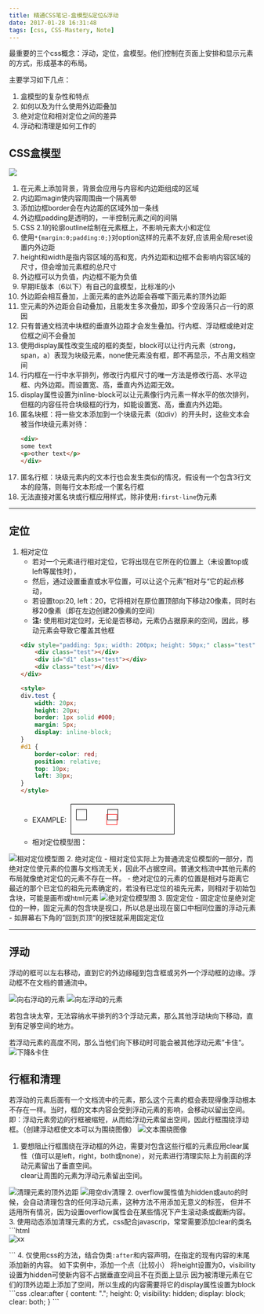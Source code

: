 ```yaml
---
title: 精通CSS笔记-盒模型&定位&浮动
date: 2017-01-28 16:31:48
tags: [css, CSS-Mastery, Note]
---
```


最重要的三个css概念：浮动，定位，盒模型。他们控制在页面上安排和显示元素的方式，形成基本的布局。

主要学习如下几点：
1. 盒模型的复杂性和特点
2. 如何以及为什么使用外边距叠加
3. 绝对定位和相对定位之间的差异
4. 浮动和清理是如何工作的

## CSS盒模型 ##

<img src="./2.png" />


1. 在元素上添加背景，背景会应用与内容和内边距组成的区域
2. 内边距magin使内容周围由一个隔离带
3. 添加边框border会在内边距的区域外加一条线
4. 外边框padding是透明的，一半控制元素之间的间隔
5. CSS 2.1的轮廓outline绘制在元素框上，不影响元素大小和定位
6. 使用<code>*{margin:0;padding:0;}</code>对option这样的元素不友好,应该用全局reset设置内外边距
7. height和width是指内容区域的高和宽，内外边距和边框不会影响内容区域的尺寸，但会增加元素框的总尺寸
8. 外边框可以为负值，内边框不能为负值
9. 早期IE版本（6以下）有自己的盒模型，比标准的小
10. 外边距会相互叠加，上面元素的底外边距会吞噬下面元素的顶外边距
11. 空元素的外边距会自动叠加，且能发生多次叠加，即多个空段落只占一行的原因
12. 只有普通文档流中块框的垂直外边距才会发生叠加。行内框、浮动框或绝对定位框之间不会叠加
13. 使用display属性改变生成的框的类型，block可以让行内元素（strong，span，a）表现为块级元素，none使元素没有框，即不再显示，不占用文档空间
14. 行内框在一行中水平排列，修改行内框尺寸的唯一方法是修改行高、水平边框、内外边距。而设置宽、高，垂直内外边距无效。
15. display属性设置为inline-block可以让元素像行内元素一样水平的依次排列，但框的内容任符合块级框的行为，如能设置宽、高，垂直内外边距。
16. 匿名块框：将一些文本添加到一个块级元素（如div）的开头时，这些文本会被当作块级元素对待：
    ```html
    <div>
    some text
    <p>other text</p>
    </div>
    ```
17. 匿名行框：块级元素内的文本行也会发生类似的情况，假设有一个包含3行文本的段落，则每行文本形成一个匿名行框
18. 无法直接对匿名块或行框应用样式，除非使用<code>:first-line</code>伪元素

---

## 定位 ##

1. 相对定位
    - 若对一个元素进行相对定位，它将出现在它所在的位置上（未设置top或left等属性时），  
    - 然后，通过设置垂直或水平位置，可以让这个元素”相对与“它的起点移动，  
    - 若设置top:20, left：20，它将相对在原位置顶部向下移动20像素，同时右移20像素（即在左边创建20像素的空间）  
    - **注:** 使用相对定位时，无论是否移动，元素仍占据原来的空间，因此，移动元素会导致它覆盖其他框
    ```html
    <div style="padding: 5px; width: 200px; height: 50px;" class="test">
        <div class="test"></div>
        <div id="d1" class="test"></div>
        <div class="test"></div>
    </div>

    <style>
    div.test {
        width: 20px;
        height: 20px;
        border: 1px solid #000;
        margin: 5px;
        display: inline-block;
    }
    #d1 {
        border-color: red; 
        position: relative;
        top: 10px;
        left: 30px;
    }
    </style>
    ```
    - EXAMPLE: <div class=test style=padding:5px;width:200px;height:50px><div class=test></div><div class=test id=d1></div><div class=test></div></div><style>div.test{width:20px;height:20px;border:1px solid #000;margin:5px;display:inline-block}#d1{border-color:red;position:relative;top:10px;left:30px}</style>  
    - 相对定位模型图：
<img src="./1.png" alt="相对定位模型图"/>
2. 绝对定位
    - 相对定位实际上为普通流定位模型的一部分，而绝对定位使元素的位置与文档流无关，因此不占据空间。普通文档流中其他元素的布局就像绝对定位的元素不存在一样。  
    - 绝对定位的元素的位置是相对与距离它最近的那个已定位的祖先元素确定的，若没有已定位的祖先元素，则相对于初始包含块，可能是画布或html元素 
<img src="3.png" alt="绝对定位模型图"/>
3. 固定定位
    - 固定定位是绝对定位的一种，固定元素的包含块是视口，所以总是出现在窗口中相同位置的浮动元素
    - 如屏幕右下角的”回到页顶“的按钮就采用固定定位


---

## 浮动 ##
浮动的框可以左右移动，直到它的外边缘碰到包含框或另外一个浮动框的边缘。浮动框不在文档的普通流中。

<img src="4.png" alt="向右浮动的元素">

<img src="5.png" alt="向左浮动的元素">

若包含块太窄，无法容纳水平排列的3个浮动元素，那么其他浮动块向下移动，直到有足够空间的地方。

若浮动元素的高度不同，那么当他们向下移动时可能会被其他浮动元素”卡住“。
<img src="6.png" alt="下降&卡住">

## 行框和清理 ##
若浮动的元素后面有一个文档流中的元素，那么这个元素的框会表现得像浮动根本不存在一样。当时，框的文本内容会受到浮动元素的影响，会移动以留出空间。     
即：浮动元素旁边的行框被缩短，从而给浮动元素留出空间，因此行框围绕浮动框。（创建浮动框使文本可以为围绕图像）
<img src="7.png" alt="文本围绕图像">

1. 要想阻止行框围绕在浮动框的外边，需要对包含这些行框的元素应用clear属性（值可以是left，right，both或none），对元素进行清理实际上为前面的浮动元素留出了垂直空间。  
clear让周围的元素为浮动元素留出空间。
<img src="8.png" alt="清理元素的顶外边距">
<img src="9.png" alt="用空div清理">
2. overflow属性值为hidden或auto的时候，会自动清理包含的任何浮动元素，这种方法不用添加无意义的标签，  
但并不适用所有情况，因为设置overflow属性会在某些情况下产生滚动条或截断内容。     
3. 使用动态添加清理元素的方式，css配合javascrip，常常需要添加clear的类名
```html
<div class="news clear">
    <img src="xx" alt="xx">
    <p></p>
</div>
```
4. 仅使用css的方法，结合伪类<code>:after</code>和内容声明，在指定的现有内容的末尾添加新的内容。
如下实例中，添加一个点（比较小）  
将height设置为0，visibility设置为hidden可使新内容不占据垂直空间且不在页面上显示  
因为被清理元素在它们的顶外边距上添加了空间，所以生成的内容需要将它的display属性设置为block  
```css
.clear:after {
    content: ".";
    height: 0;
    visibility: hidden;
    display: block;
    clear: both;
}
```

